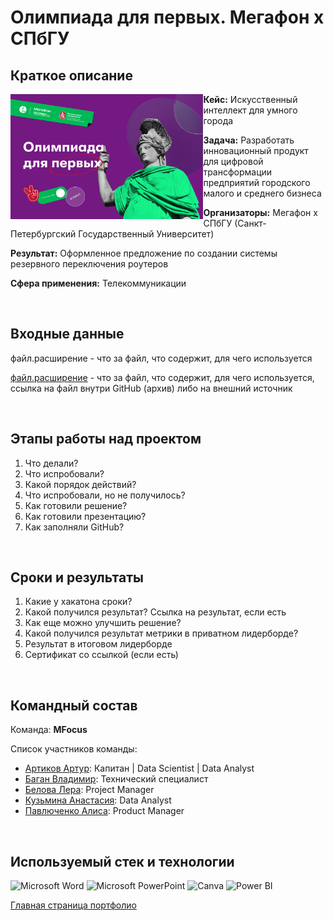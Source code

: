 # Олимпиада для первых. Мегафон х СПбГУ

## Краткое описание

<img src="https://github.com/ArturArtikov/Portfolio/blob/main/1_media/3_case_championships_projects/case_projects4.jpg" height=200 align="left"> 

__Кейс:__ Искусственный интеллект для умного города

__Задача:__ Разработать инновационный продукт для цифровой трансформации предприятий городского малого и среднего бизнеса

__Организаторы:__ Мегафон х СПбГУ (Санкт-Петербургский Государственный Университет)

__Результат:__ Оформленное предложение по создании системы резервного переключения роутеров

__Сфера применения:__ Телекоммуникации 

<br/>

## Входные данные

[//]: # "если не прикладываем файл, то пишем почему"

файл.расширение - что за файл, что содержит, для чего используется

[//]: # "если прикладываем файл"

[файл.расширение]() - что за файл, что содержит, для чего используется, ссылка на файл внутри GitHub (архив) либо на внешний источник

<br/>

## Этапы работы над проектом

1. Что делали?
2. Что испробовали?
3. Какой порядок действий?
4. Что испробовали, но не получилось?
5. Как готовили решение?
6. Как готовили презентацию?
7. Как заполняли GitHub?

<br/>

## Сроки и результаты

1. Какие у хакатона сроки?
2. Какой получился результат? Ссылка на результат, если есть
3. Как еще можно улучшить решение?
4. Какой получился результат метрики в приватном лидерборде?
5. Результат в итоговом лидерборде
6. Сертификат со ссылкой (если есть)


<br/>

## Командный состав

Команда: __MFocus__

Список участников команды:

* [Артиков Артур](https://t.me/ArturArtikov): Капитан | Data Scientist | Data Analyst
* [Баган Владимир](https://t.me/Baga11111): Технический специалист
* [Белова Лера](https://t.me/lerbelova): Project Manager
* [Кузьмина Анастасия](https://t.me/kuasya): Data Analyst
* [Павлюченко Алиса](https://t.me/notfromwunderland): Product Manager

<br/>

## Используемый стек и технологии

![Microsoft Word](https://img.shields.io/badge/Microsoft_Word-2B579A?style=for-the-badge&logo=microsoft-word&logoColor=white)
![Microsoft PowerPoint](https://img.shields.io/badge/Microsoft_PowerPoint-B7472A?style=for-the-badge&logo=microsoft-powerpoint&logoColor=white)
![Canva](https://img.shields.io/badge/Canva-%2300C4CC.svg?style=for-the-badge&logo=Canva&logoColor=white)
![Power BI](https://img.shields.io/badge/power_bi-F2C811?style=for-the-badge&logo=powerbi&logoColor=black)

[Главная страница портфолио](https://github.com/ArturArtikov/Portfolio/blob/main/README.md)
